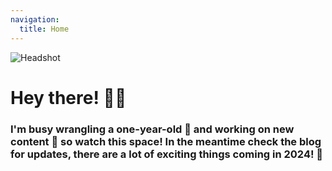 ```yaml
---
navigation:
  title: Home
---
```


![Headshot](/headshot.png)

# Hey there! 🙋‍♂️

### I'm busy wrangling a one-year-old 🍼 and working on new content 📝 so watch this space! In the meantime check the blog for updates, there are a lot of exciting things coming in 2024! 🎉